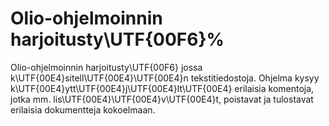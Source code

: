 # Olio-ohjelmoinnin harjoitusty\UTF{00F6}%

Olio-ohjelmoinnin harjoitusty\UTF{00F6} jossa k\UTF{00E4}sitell\UTF{00E4}\UTF{00E4}n tekstitiedostoja. Ohjelma kysyy k\UTF{00E4}ytt\UTF{00E4}j\UTF{00E4}lt\UTF{00E4} erilaisia komentoja, jotka mm. lis\UTF{00E4}\UTF{00E4}v\UTF{00E4}t, poistavat ja tulostavat erilaisia dokumentteja kokoelmaan.